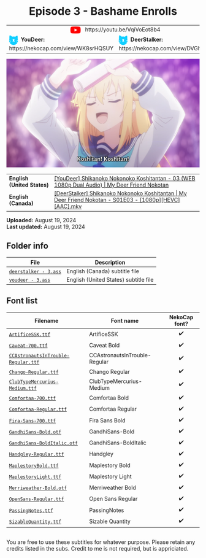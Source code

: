 
<h1 align='center'>Episode 3 - Bashame Enrolls</h1>

<table align='center'>
    <tr>
        <td colspan=2 align=center> <img src='../../.img/youtube.svg' alt='YouTube' width=27 align='center'> &nbsp https://youtu.be/VqiVoEot8b4 </td>
    </tr>
    <tr>
        <td> <img src='../../.img/nekocap.svg' alt='NekoCap' width=23 align='center'> &nbsp<b>YouDeer:</b> https://nekocap.com/view/WK8srHQSUY </td>
        <td> <img src='../../.img/nekocap.svg' alt='NekoCap' width=23 align='center'> &nbsp<b>DeerStalker:</b> https://nekocap.com/view/DVGhTRBZCP </td>
    </tr>
</table>

[![](./preview.webp)](https://www.youtube.com/watch?v=VqiVoEot8b4&nekocap=WK8srHQSUY)

<table align='center'>
    <tr>
        <!-- English (United States) -->
        <td><b>English (United States)</b></td>
        <!--  [[YouDeer] Shikanoko Nokonoko Koshitantan - 03 (WEB 1080p Dual Audio) | My Deer Friend Nokotan](https://nyaa.si/view/1853037) -->
        <td><a href="https://nyaa.si/view/1853037">[YouDeer] Shikanoko Nokonoko Koshitantan - 03 (WEB 1080p Dual Audio) | My Deer Friend Nokotan</a></td>
    </tr>
    <tr>
        <!-- English (Canada) -->
        <td><b>English (Canada)</b></td>
        <!--  [[DeerStalker] Shikanoko Nokonoko Koshitantan | My Deer Friend Nokotan - S01E03 - [1080p][HEVC][AAC].mkv](https://nyaa.si/view/1848008) -->
        <td><a href="https://nyaa.si/view/1848008">[DeerStalker] Shikanoko Nokonoko Koshitantan | My Deer Friend Nokotan - S01E03 - [1080p][HEVC][AAC].mkv</a></td>
    </tr>
</table>

**Uploaded:** August 19, 2024  
**Last updated:** August 19, 2024

<!-- Description goes here -->

## Folder info

| File | Description |
| ---- | ----------- |
[`deerstalker - 3.ass`](deerstalker%20-%203.ass) | English (Canada) subtitle file |
[`youdeer - 3.ass`](youdeer%20-%203.ass) | English (United States) subtitle file |

## Font list

| Filename | Font name | NekoCap font? |
| ---- | ---- | :--: |
 [`ArtificeSSK.ttf`](https://github.com/abrokecube/subtitles-fonts/tree/main/NekoCap%20fonts/ArtificeSSK.ttf) | ArtificeSSK | ✔️ |
 [`Caveat-700.ttf`](https://github.com/abrokecube/subtitles-fonts/tree/main/NekoCap%20fonts/Caveat-700.ttf) | Caveat Bold | ✔️ |
 [`CCAstronautsInTrouble-Regular.ttf`](https://github.com/abrokecube/subtitles-fonts/tree/main/NekoCap%20fonts/CCAstronautsInTrouble-Regular.ttf) | CCAstronautsInTrouble-Regular | ✔️ |
 [`Chango-Regular.ttf`](https://github.com/abrokecube/subtitles-fonts/tree/main/NekoCap%20fonts/Chango-Regular.ttf) | Chango Regular | ✔️ |
 [`ClubTypeMercurius-Medium.ttf`](https://github.com/abrokecube/subtitles-fonts/tree/main/NekoCap%20fonts/ClubTypeMercurius-Medium.ttf) | ClubTypeMercurius-Medium | ✔️ |
 [`Comfortaa-700.ttf`](https://github.com/abrokecube/subtitles-fonts/tree/main/NekoCap%20fonts/Comfortaa-700.ttf) | Comfortaa Bold | ✔️ |
 [`Comfortaa-Regular.ttf`](https://github.com/abrokecube/subtitles-fonts/tree/main/NekoCap%20fonts/Comfortaa-Regular.ttf) | Comfortaa Regular | ✔️ |
 [`Fira-Sans-700.ttf`](https://github.com/abrokecube/subtitles-fonts/tree/main/NekoCap%20fonts/Fira-Sans-700.ttf) | Fira Sans Bold | ✔️ |
 [`GandhiSans-Bold.otf`](https://github.com/abrokecube/subtitles-fonts/tree/main/NekoCap%20fonts/GandhiSans-Bold.otf) | GandhiSans-Bold | ✔️ |
 [`GandhiSans-BoldItalic.otf`](https://github.com/abrokecube/subtitles-fonts/tree/main/NekoCap%20fonts/GandhiSans-BoldItalic.otf) | GandhiSans-BoldItalic | ✔️ |
 [`Handgley-Regular.ttf`](https://github.com/abrokecube/subtitles-fonts/tree/main/NekoCap%20fonts/Handgley-Regular.ttf) | Handgley | ✔️ |
 [`MaplestoryBold.ttf`](https://github.com/abrokecube/subtitles-fonts/tree/main/NekoCap%20fonts/MaplestoryBold.ttf) | Maplestory Bold | ✔️ |
 [`MaplestoryLight.ttf`](https://github.com/abrokecube/subtitles-fonts/tree/main/NekoCap%20fonts/MaplestoryLight.ttf) | Maplestory Light | ✔️ |
 [`Merriweather-Bold.otf`](https://github.com/abrokecube/subtitles-fonts/tree/main/NekoCap%20fonts/Merriweather-Bold.otf) | Merriweather Bold | ✔️ |
 [`OpenSans-Regular.ttf`](https://github.com/abrokecube/subtitles-fonts/tree/main/NekoCap%20fonts/OpenSans-Regular.ttf) | Open Sans Regular | ✔️ |
 [`PassingNotes.ttf`](https://github.com/abrokecube/subtitles-fonts/tree/main/NekoCap%20fonts/PassingNotes.ttf) | PassingNotes | ✔️ |
 [`SizableQuantity.ttf`](https://github.com/abrokecube/subtitles-fonts/tree/main/NekoCap%20fonts/SizableQuantity.ttf) | Sizable Quantity | ✔️ |

<!-- Permissions -->
## 
You are free to use these subtitles for whatever purpose. Please retain any credits listed in the subs. Credit to me is not required, but is appriciated.

